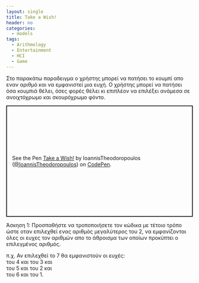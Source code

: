 ```yaml
---
layout: single
title: Take a Wish!
header: no
categories:
  - models
tags:
  - Arithmology
  - Entertainment
  - HCI
  - Game
---
```

Στο παρακάτω παραδειγμα ο χρήστης μπορεί να πατήσει το κουμπί απο εναν αριθμό και να εμφανιστεί μια ευχή. Ο χρήστης μπορεί να πατήσει όσα κουμπιά θέλει, όσες φορές θέλει κι επιπλέον να επιλέξει ανάμεσα σε ανοιχτόχρωμο και σκουρόχρωμο φόντο.

<p class="codepen" data-height="300" data-default-tab="html,result" data-slug-hash="JjVxPgp" data-user="IoannisTheodoropoulos" style="height: 300px; box-sizing: border-box; display: flex; align-items: center; justify-content: center; border: 2px solid; margin: 1em 0; padding: 1em;">
  <span>See the Pen <a href="https://codepen.io/IoannisTheodoropoulos/pen/JjVxPgp">
  Take a Wish!</a> by IoannisTheodoropoulos (<a href="https://codepen.io/IoannisTheodoropoulos">@IoannisTheodoropoulos</a>)
  on <a href="https://codepen.io">CodePen</a>.</span>
</p>
<script async src="https://cpwebassets.codepen.io/assets/embed/ei.js"></script>



Άσκηση 1: Προσπαθήστε να τροποποιήσετε τον κώδικα με τέτοιο τρόπο ώστε οταν επιλεχθεί ενας αριθμός μεγαλύτερος του 2, να εμφανίζονται όλες οι ευχες τον αριθμών απο το άθροισμα των οποίων προκύπτει ο επιλεγμένος αριθμός.

π.χ. Αν επιλεχθεί το 7 θα εμφανιστούν οι ευχές:
<br>του 4 και του 3 και
<br>του 5 και του 2 και
<br>του 6 και του 1.